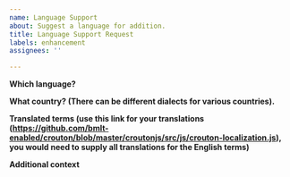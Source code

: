 ```yaml
---
name: Language Support
about: Suggest a language for addition.
title: Language Support Request
labels: enhancement
assignees: ''

---
```


**Which language?**


**What country? (There can be different dialects for various countries).**


**Translated terms (use this link for your translations (https://github.com/bmlt-enabled/crouton/blob/master/croutonjs/src/js/crouton-localization.js), you would need to supply all translations for the English terms)**


**Additional context**

